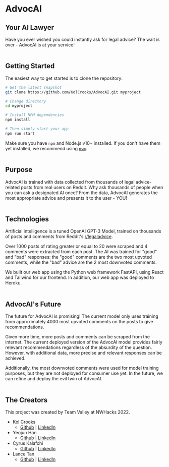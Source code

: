 # AdvocAI
## Your AI Lawyer
Have you ever wished you could instantly ask for legal advice? The wait is over - AdvocAI is at your service! 
<br><br>

## Getting Started
The easiest way to get started is to clone the repository:
```bash
# Get the latest snapshot
git clone https://github.com/KolCrooks/AdvocAI.git myproject

# Change directory
cd myproject

# Install NPM dependencies
npm install

# Then simply start your app
npm run start
```

Make sure you have `npm` and Node.js v10+ installed. If you don't have them yet installed, we recommend using [`nvm`](https://github.com/creationix/nvm).
<br><br>

## Purpose
AdvocAI is trained with data collected from thousands of legal advice-related posts from real users on Reddit. Why ask thousands of people when you can ask a designated AI once? From the data, AdvocAI generates the most appropriate advice and presents it to the user - YOU!
<br><br>

## Technologies 
Artificial intelligence is a tuned OpenAI GPT-3 Model, trained on thousands of posts and comments from Reddit's [r/legaladvice](https://www.reddit.com/r/legaladvice/). 

Over 1000 posts of rating greater or equal to 20 were scraped and 4 comments were extracted from each post. The AI was trained for "good" and "bad" responses: the "good" comments are the two most upvoted comments, while the "bad" advice are the 2 most downvoted comments.

We built our web app using the Python web framework FastAPI, using React and Tailwind for our frontend. In addition, our web app was deployed to Heroku. 
<br><br>

## AdvocAI's Future 
The future for AdvocAI is promising! The current model only uses training from approximately 4000 most upvoted comments on the posts to give recommendations. 

Given more time, more posts and comments can be scraped from the internet. The current deployed version of the AdvocAI model provides fairly relevant recommendations regardless of the absurdity of the question. However, with additional data, more precise and relevant responses can be achieved. 

Additionally, the most downvoted comments were used for model training purposes, but they are not deployed for consumer use yet. In the future, we can refine and deploy the evil twin of AdvocAI. 
<br><br>

## The Creators
This project was created by Team Valley at NWHacks 2022. 
* Kol Crooks 
    * [Github](https://github.com/KolCrooks) | [LinkedIn](https://www.linkedin.com/in/kolcrooks/)
* Yeojun Han 
    * [Github](https://github.com/yeojunh) | [LinkedIn](https://www.linkedin.com/in/yeojun-han-3640571b3/)
* Cyrus Kalafchi 
    * [Github](https://github.com/cyruskalafchi) | [LinkedIn](https://www.linkedin.com/in/cyruskalafchi/)
* Lance Tan 
    * [Github](https://github.com/ltan02) | [LinkedIn](https://www.linkedin.com/in/lancetan02/)
